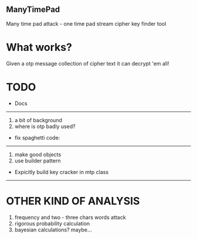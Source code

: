 ## ManyTimePad
Many time pad attack - one time pad stream cipher key finder tool

# What works?
Given a otp message collection of cipher text it can decrypt 'em all!


# TODO

- Docs
----------------------------
  1. a bit of background
  2. where is otp badly used?
  
- fix spaghetti code:
----------------------------
  1. make good objects
  2. use builder pattern
  
- Expicitly build key cracker in mtp class
----------------------------------------
 
# OTHER KIND OF ANALYSIS
1. frequency and two - three chars words attack
2. rigorous probability calculation
3. bayesian calculations? maybe...
